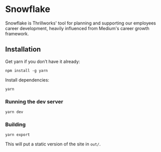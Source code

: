 # Snowflake

Snowflake is Thrillworks' tool for planning and supporting our employees career development, heavily influenced from Medium's career growth framework.

## Installation
Get yarn if you don’t have it already:

`npm install -g yarn`

Install dependencies:

`yarn`

### Running the dev server

`yarn dev`

### Building

`yarn export`

This will put a static version of the site in `out/`.
